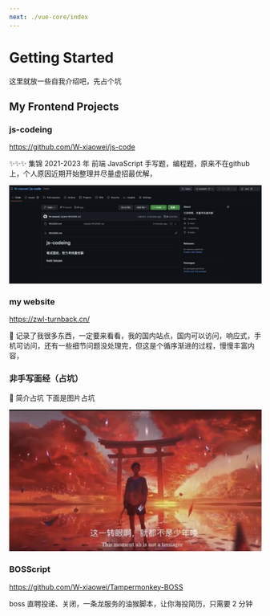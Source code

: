 ```yaml
---
next: ./vue-core/index
---
```


# Getting Started

这里就放一些自我介绍吧，先占个坑

## My Frontend Projects

### js-codeing

https://github.com/W-xiaowei/js-code

✨✨✨ 集锦 2021-2023 年 前端 JavaScript 手写题，编程题，原来不在github上，个人原因近期开始整理并尽量虚招最优解，

![](./public/js-codeing.png)

### my website 

https://zwl-turnback.cn/

🔧 记录了我很多东西，一定要来看看，我的国内站点，国内可以访问，响应式，手机可访问，还有一些细节问题没处理完，但这是个循序渐进的过程，慢慢丰富内容，
### 非手写面经（占坑）

🚀 简介占坑 下面是图片占坑

![](./public/logo.jpg)


### BOSScript

https://github.com/W-xiaowei/Tampermonkey-BOSS

boss 直聘投递、关闭，一条龙服务的油猴脚本，让你海投简历，只需要 2 分钟
